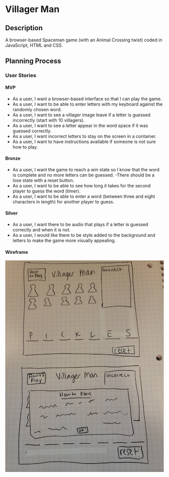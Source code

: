 # Villager Man

## Description

A browser-based Spaceman game (with an Animal Crossing twist) coded in JavaScript, HTML and CSS.

## Planning Process

### User Stories

#### MVP

- As a user, I want a browser-based interface so that I can play the game.
- As a user, I want to be able to enter letters with my keyboard against the randomly chosen word.
- As a user, I want to see a villager image leave if a letter is guessed incorrectly (start with 10 villagers).
- As a user, I want to see a letter appear in the word space if it was guessed correctly.
- As a user, I want incorrect letters to stay on the screen in a container.
- As a user, I want to have instructions available if someone is not sure how to play.

#### Bronze

- As a user, I want the game to reach a win state so I know that the word is complete and no more letters can be guessed.
  -There should be a lose state with a reset button.
- As a user, I want to be able to see how long it takes for the second player to guess the word (timer).
- As a user, I want to be able to enter a word (between three and eight characters in length) for another player to guess.

#### Silver

- As a user, I want there to be audio that plays if a letter is guessed correctly and when it is not.
- As a user, I would like there to be style added to the background and letters to make the game more visually appealing.

#### Wireframe

![Villager Man Wireframe Image](https://github.com/ashleighrene/villager-man/blob/main/assets/Villager-Man-Wireframe.jpg)
